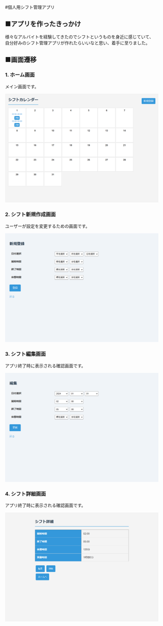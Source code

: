 #個人用シフト管理アプリ

## ■アプリを作ったきっかけ
様々なアルバイトを経験してきたのでシフトというものを身近に感じていて、
自分好みのシフト管理アプリが作れたらいいなと思い、着手に至りました。


## ■画面遷移


### 1. ホーム画面

メイン画面です。

![ホーム画面](images/home.png)

### 2. シフト新規作成画面

ユーザーが設定を変更するための画面です。

![シフト新規作成画面](images/form.png)

### 3. シフト編集画面

アプリ終了時に表示される確認画面です。

![シフト編集画面](images/edit.png)

### 4. シフト詳細画面

アプリ終了時に表示される確認画面です。

![シフト詳細画面](images/detail.png)



